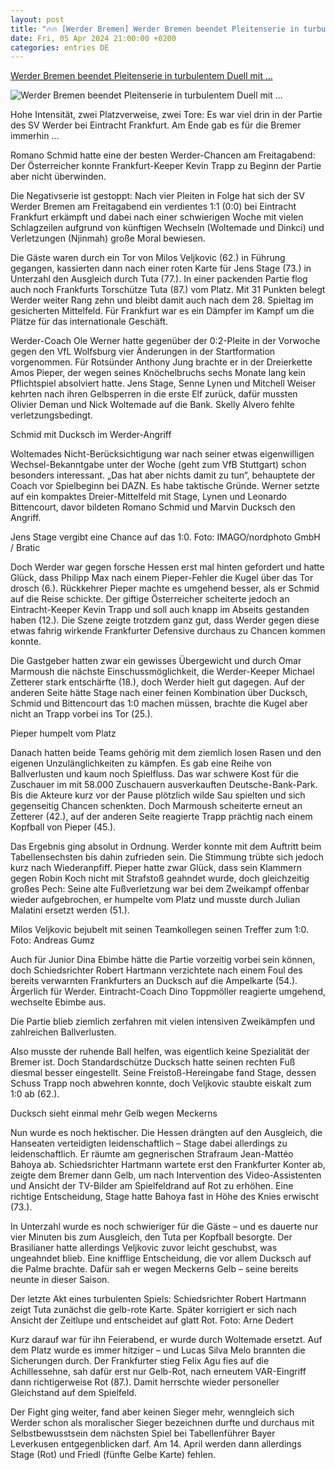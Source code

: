 ```yaml
---
layout: post
title: "🔥🔥 [Werder Bremen] Werder Bremen beendet Pleitenserie in turbulentem Duell mit ..."
date: Fri, 05 Apr 2024 21:00:00 +0200
categories: entries DE
---
```

[Werder Bremen beendet Pleitenserie in turbulentem Duell mit ...](https://www.weser-kurier.de/werder/profis/werder-bremen-beendet-pleitenserie-in-turbulentem-duell-mit-frankfurt-doc7uvdqjn4y3rbf6zo5v6)

![Werder Bremen beendet Pleitenserie in turbulentem Duell mit ...](https://www.weser-kurier.de/resources/028c-1a9524cce06a-fda16eca9904-1000/format/large/frankfurt_05.04.2024_xjfx_1.bl_eintracht_frankfurt_-_sv_werder_bremen_v.l._pharrell_nmandi_collins_eintracht_frankfur.jpeg)

Hohe Intensität, zwei Platzverweise, zwei Tore: Es war viel drin in der Partie des SV Werder bei Eintracht Frankfurt. Am Ende gab es für die Bremer immerhin ...

Romano Schmid hatte eine der besten Werder-Chancen am Freitagabend: Der Österreicher konnte Frankfurt-Keeper Kevin Trapp zu Beginn der Partie aber nicht überwinden.

Die Negativserie ist gestoppt: Nach vier Pleiten in Folge hat sich der SV Werder Bremen am Freitagabend ein verdientes 1:1 (0:0) bei Eintracht Frankfurt erkämpft und dabei nach einer schwierigen Woche mit vielen Schlagzeilen aufgrund von künftigen Wechseln (Woltemade und Dinkci) und Verletzungen (Njinmah) große Moral bewiesen.

Die Gäste waren durch ein Tor von Milos Veljkovic (62.) in Führung gegangen, kassierten dann nach einer roten Karte für Jens Stage (73.) in Unterzahl den Ausgleich durch Tuta (77.). In einer packenden Partie flog auch noch Frankfurts Torschütze Tuta (87.) vom Platz. Mit 31 Punkten belegt Werder weiter Rang zehn und bleibt damit auch nach dem 28. Spieltag im gesicherten Mittelfeld. Für Frankfurt war es ein Dämpfer im Kampf um die Plätze für das internationale Geschäft.

Werder-Coach Ole Werner hatte gegenüber der 0:2-Pleite in der Vorwoche gegen den VfL Wolfsburg vier Änderungen in der Startformation vorgenommen. Für Rotsünder Anthony Jung brachte er in der Dreierkette Amos Pieper, der wegen seines Knöchelbruchs sechs Monate lang kein Pflichtspiel absolviert hatte. Jens Stage, Senne Lynen und Mitchell Weiser kehrten nach ihren Gelbsperren in die erste Elf zurück, dafür mussten Olivier Deman und Nick Woltemade auf die Bank. Skelly Alvero fehlte verletzungsbedingt.

Schmid mit Ducksch im Werder-Angriff

Woltemades Nicht-Berücksichtigung war nach seiner etwas eigenwilligen Wechsel-Bekanntgabe unter der Woche (geht zum VfB Stuttgart) schon besonders interessant. „Das hat aber nichts damit zu tun“, behauptete der Coach vor Spielbeginn bei DAZN. Es habe taktische Gründe. Werner setzte auf ein kompaktes Dreier-Mittelfeld mit Stage, Lynen und Leonardo Bittencourt, davor bildeten Romano Schmid und Marvin Ducksch den Angriff.

Jens Stage vergibt eine Chance auf das 1:0. Foto: IMAGO/nordphoto GmbH / Bratic

Doch Werder war gegen forsche Hessen erst mal hinten gefordert und hatte Glück, dass Philipp Max nach einem Pieper-Fehler die Kugel über das Tor drosch (6.). Rückkehrer Pieper machte es umgehend besser, als er Schmid auf die Reise schickte. Der giftige Österreicher scheiterte jedoch an Eintracht-Keeper Kevin Trapp und soll auch knapp im Abseits gestanden haben (12.). Die Szene zeigte trotzdem ganz gut, dass Werder gegen diese etwas fahrig wirkende Frankfurter Defensive durchaus zu Chancen kommen konnte.

Die Gastgeber hatten zwar ein gewisses Übergewicht und durch Omar Marmoush die nächste Einschussmöglichkeit, die Werder-Keeper Michael Zetterer stark entschärfte (18.), doch Werder hielt gut dagegen. Auf der anderen Seite hätte Stage nach einer feinen Kombination über Ducksch, Schmid und Bittencourt das 1:0 machen müssen, brachte die Kugel aber nicht an Trapp vorbei ins Tor (25.).

Pieper humpelt vom Platz

Danach hatten beide Teams gehörig mit dem ziemlich losen Rasen und den eigenen Unzulänglichkeiten zu kämpfen. Es gab eine Reihe von Ballverlusten und kaum noch Spielfluss. Das war schwere Kost für die Zuschauer im mit 58.000 Zuschauern ausverkauften Deutsche-Bank-Park. Bis die Akteure kurz vor der Pause plötzlich wilde Sau spielten und sich gegenseitig Chancen schenkten. Doch Marmoush scheiterte erneut an Zetterer (42.), auf der anderen Seite reagierte Trapp prächtig nach einem Kopfball von Pieper (45.).

Das Ergebnis ging absolut in Ordnung. Werder konnte mit dem Auftritt beim Tabellensechsten bis dahin zufrieden sein. Die Stimmung trübte sich jedoch kurz nach Wiederanpfiff. Pieper hatte zwar Glück, dass sein Klammern gegen Robin Koch nicht mit Strafstoß geahndet wurde, doch gleichzeitig großes Pech: Seine alte Fußverletzung war bei dem Zweikampf offenbar wieder aufgebrochen, er humpelte vom Platz und musste durch Julian Malatini ersetzt werden (51.).

Milos Veljkovic bejubelt mit seinen Teamkollegen seinen Treffer zum 1:0. Foto: Andreas Gumz

Auch für Junior Dina Ebimbe hätte die Partie vorzeitig vorbei sein können, doch Schiedsrichter Robert Hartmann verzichtete nach einem Foul des bereits verwarnten Frankfurters an Ducksch auf die Ampelkarte (54.). Ärgerlich für Werder. Eintracht-Coach Dino Toppmöller reagierte umgehend, wechselte Ebimbe aus.

Die Partie blieb ziemlich zerfahren mit vielen intensiven Zweikämpfen und zahlreichen Ballverlusten.

Also musste der ruhende Ball helfen, was eigentlich keine Spezialität der Bremer ist. Doch Standardschütze Ducksch hatte seinen rechten Fuß diesmal besser eingestellt. Seine Freistoß-Hereingabe fand Stage, dessen Schuss Trapp noch abwehren konnte, doch Veljkovic staubte eiskalt zum 1:0 ab (62.).

Ducksch sieht einmal mehr Gelb wegen Meckerns

Nun wurde es noch hektischer. Die Hessen drängten auf den Ausgleich, die Hanseaten verteidigten leidenschaftlich – Stage dabei allerdings zu leidenschaftlich. Er räumte am gegnerischen Strafraum Jean-Mattéo Bahoya ab. Schiedsrichter Hartmann wartete erst den Frankfurter Konter ab, zeigte dem Bremer dann Gelb, um nach Intervention des Video-Assistenten und Ansicht der TV-Bilder am Spielfeldrand auf Rot zu erhöhen. Eine richtige Entscheidung, Stage hatte Bahoya fast in Höhe des Knies erwischt (73.).

In Unterzahl wurde es noch schwieriger für die Gäste – und es dauerte nur vier Minuten bis zum Ausgleich, den Tuta per Kopfball besorgte. Der Brasilianer hatte allerdings Veljkovic zuvor leicht geschubst, was ungeahndet blieb. Eine knifflige Entscheidung, die vor allem Ducksch auf die Palme brachte. Dafür sah er wegen Meckerns Gelb – seine bereits neunte in dieser Saison.

Der letzte Akt eines turbulenten Spiels: Schiedsrichter Robert Hartmann zeigt Tuta zunächst die gelb-rote Karte. Später korrigiert er sich nach Ansicht der Zeitlupe und entscheidet auf glatt Rot. Foto: Arne Dedert

Kurz darauf war für ihn Feierabend, er wurde durch Woltemade ersetzt. Auf dem Platz wurde es immer hitziger – und Lucas Silva Melo brannten die Sicherungen durch. Der Frankfurter stieg Felix Agu fies auf die Achillessehne, sah dafür erst nur Gelb-Rot, nach erneutem VAR-Eingriff dann richtigerweise Rot (87.). Damit herrschte wieder personeller Gleichstand auf dem Spielfeld.

Der Fight ging weiter, fand aber keinen Sieger mehr, wenngleich sich Werder schon als moralischer Sieger bezeichnen durfte und durchaus mit Selbstbewusstsein dem nächsten Spiel bei Tabellenführer Bayer Leverkusen entgegenblicken darf. Am 14. April werden dann allerdings Stage (Rot) und Friedl (fünfte Gelbe Karte) fehlen.

